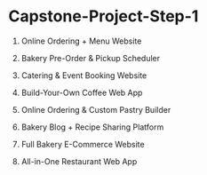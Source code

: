 # Capstone-Project-Step-1

1. Online Ordering + Menu Website

2. Bakery Pre-Order & Pickup Scheduler
  
3. Catering & Event Booking Website

4. Build-Your-Own Coffee Web App

5. Online Ordering & Custom Pastry Builder

6. Bakery Blog + Recipe Sharing Platform

7. Full Bakery E-Commerce Website

8. All-in-One Restaurant Web App
